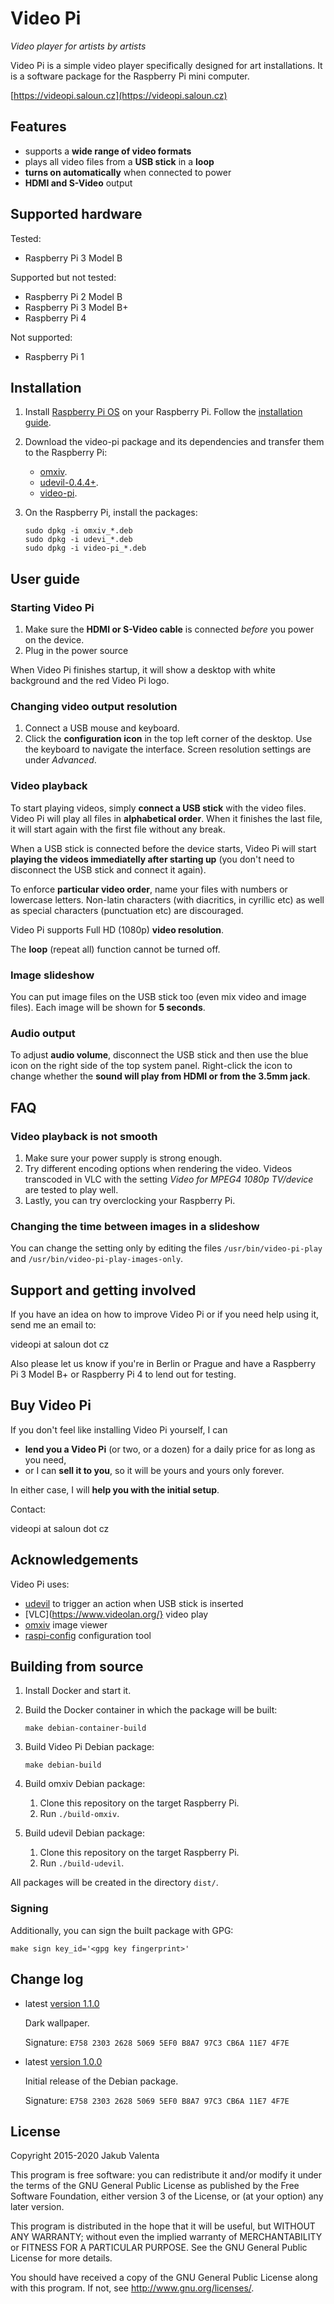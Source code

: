 # Video Pi

_Video player for artists by artists_

Video Pi is a simple video player specifically designed for art
installations. It is a software package for the Raspberry Pi mini computer.

[https://videopi.saloun.cz](https://videopi.saloun.cz)

## Features

- supports a __wide range of video formats__
- plays all video files from a __USB stick__ in a __loop__
- __turns on automatically__ when connected to power
- __HDMI and S-Video__ output

## Supported hardware

Tested:

- Raspberry Pi 3 Model B

Supported but not tested:

- Raspberry Pi 2 Model B
- Raspberry Pi 3 Model B+
- Raspberry Pi 4

Not supported:

- Raspberry Pi 1

## Installation

1. Install [Raspberry Pi
   OS](https://www.raspberrypi.org/downloads/raspberry-pi-os/) on your Raspberry
   Pi. Follow the [installation
   guide](https://www.raspberrypi.org/documentation/installation/installing-images/README.md).

2. Download the video-pi package and its dependencies and transfer them to the
   Raspberry Pi:

    - [omxiv](TODO).
    - [udevil-0.4.4+](TODO).
    - [video-pi](TODO).

3. On the Raspberry Pi, install the packages:

    ``` shell
    sudo dpkg -i omxiv_*.deb
    sudo dpkg -i udevi_*.deb
    sudo dpkg -i video-pi_*.deb
    ```

## User guide

### Starting Video Pi

1. Make sure the **HDMI or S-Video cable** is connected _before_ you power on
   the device.
2. Plug in the power source

When Video Pi finishes startup, it will show a desktop with white background and
the red Video Pi logo.

### Changing video output resolution

1. Connect a USB mouse and keyboard.
3. Click the **configuration icon** in the top left corner of the desktop. Use
   the keyboard to navigate the interface. Screen resolution settings are under
   _Advanced_.

### Video playback

To start playing videos, simply **connect a USB stick** with the video
files. Video Pi will play all files in **alphabetical order**. When it finishes
the last file, it will start again with the first file without any break.

When a USB stick is connected before the device starts, Video Pi will start
**playing the videos immediatelly after starting up** (you don't need to
disconnect the USB stick and connect it again).

To enforce **particular video order**, name your files with numbers or lowercase
letters. Non-latin characters (with diacritics, in cyrillic etc) as well as
special characters (punctuation etc) are discouraged.

Video Pi supports Full HD (1080p) **video resolution**.

The **loop** (repeat all) function cannot be turned off.

### Image slideshow

You can put image files on the USB stick too (even mix video and image
files). Each image will be shown for **5 seconds**.

### Audio output

To adjust **audio volume**, disconnect the USB stick and then use the blue icon
on the right side of the top system panel. Right-click the icon to change
whether the **sound will play from HDMI or from the 3.5mm jack**.

## FAQ

### Video playback is not smooth

1. Make sure your power supply is strong enough.
2. Try different encoding options when rendering the video. Videos transcoded in
   VLC with the setting _Video for MPEG4 1080p TV/device_ are tested to play
   well.
3. Lastly, you can try overclocking your Raspberry Pi.

### Changing the time between images in a slideshow

You can change the setting only by editing the files `/usr/bin/video-pi-play`
and `/usr/bin/video-pi-play-images-only`.

## Support and getting involved

If you have an idea on how to improve Video Pi or if you need help using it,
send me an email to:

videopi at saloun dot cz

Also please let us know if you're in Berlin or Prague and have a Raspberry Pi 3
Model B+ or Raspberry Pi 4 to lend out for testing.

## Buy Video Pi

If you don't feel like installing Video Pi yourself, I can

- **lend you a Video Pi** (or two, or a dozen) for a daily price for as long as
  you need,
- or I can **sell it to you**, so it will be yours and yours only forever.

In either case, I will **help you with the initial setup**.

Contact:

videopi at saloun dot cz

## Acknowledgements

Video Pi uses:

- [udevil](https://ignorantguru.github.io/udevil/) to trigger an action when USB
  stick is inserted
- [VLC](https://www.videolan.org/} video play
- [omxiv](https://github.com/HaarigerHarald/omxiv) image viewer
- [raspi-config](https://github.com/RPi-Distro/raspi-config) configuration tool

## Building from source

1. Install Docker and start it.

2. Build the Docker container in which the package will be built:

    ``` shell
    make debian-container-build
    ```

2. Build Video Pi Debian package:

    ``` shell
    make debian-build
    ```

3. Build omxiv Debian package:

    1. Clone this repository on the target Raspberry Pi.
    2. Run `./build-omxiv`.

4. Build udevil Debian package:

    1. Clone this repository on the target Raspberry Pi.
    2. Run `./build-udevil`.

All packages will be created in the directory `dist/`.

### Signing

Additionally, you can sign the built package with GPG:

``` shell
make sign key_id='<gpg key fingerprint>'
```

## Change log

- latest [version 1.1.0](TODO)

    Dark wallpaper.

    Signature: `E758 2303 2628 5069 5EF0 B8A7 97C3 CB6A 11E7 4F7E`

- latest [version 1.0.0](TODO)

    Initial release of the Debian package.

    Signature: `E758 2303 2628 5069 5EF0 B8A7 97C3 CB6A 11E7 4F7E`

## License

Copyright 2015-2020 Jakub Valenta

This program is free software: you can redistribute it and/or modify
it under the terms of the GNU General Public License as published by
the Free Software Foundation, either version 3 of the License, or
(at your option) any later version.

This program is distributed in the hope that it will be useful,
but WITHOUT ANY WARRANTY; without even the implied warranty of
MERCHANTABILITY or FITNESS FOR A PARTICULAR PURPOSE.  See the
GNU General Public License for more details.

You should have received a copy of the GNU General Public License
along with this program.  If not, see <http://www.gnu.org/licenses/>.
